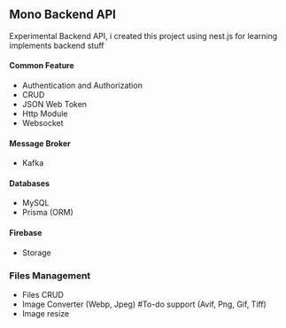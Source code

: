 ## Mono Backend API

Experimental Backend API, i created this project using nest.js for learning implements backend stuff

#### Common Feature 
- Authentication and Authorization
- CRUD 
- JSON Web Token
- Http Module
- Websocket 

#### Message Broker 
- Kafka

#### Databases 
- MySQL
- Prisma (ORM)

#### Firebase
- Storage

### Files Management 
- Files CRUD 
- Image Converter (Webp, Jpeg) #To-do support (Avif, Png, Gif, Tiff) 
- Image resize
